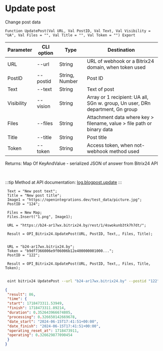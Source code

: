 ﻿---
sidebar_position: 2
---

# Update post
 Change post data



`Function UpdatePost(Val URL, Val PostID, Val Text, Val Visibility = "UA", Val Files = "", Val Title = "", Val Token = "") Export`

 | Parameter | CLI option | Type | Destination |
 |-|-|-|-|
 | URL | --url | String | URL of webhook or a Bitrix24 domain, when token used |
 | PostID | --postid | String, Number | Post ID |
 | Text | --text | String | Text of post |
 | Visibility | --vision | String | Array or 1 recipient: UA all, SGn w. group, Un user, DRn department, Gn group |
 | Files | --files | String | Attachment data where key > filename, value > file path or binary data |
 | Title | --title | String | Post title |
 | Token | --token | String | Access token, when not-webhook method used |

 
 Returns: Map Of KeyAndValue - serialized JSON of answer from Bitrix24 API

<br/>

:::tip
Method at API documentation: [log.blogpost.update](https://dev.1c-bitrix.ru/rest_help/log/log_blogpost_update.php.php)
:::
<br/>


```bsl title="Code example"
 Text = "New post text";
 Title = "New post title";
 Image1 = "https://openintegrations.dev/test_data/picture.jpg";
 PostID = "124";
 
 Files = New Map;
 Files.Insert("1.png", Image1);
 
 URL = "https://b24-ar17wx.bitrix24.by/rest/1/4swokunb3tk7h7dt/";
 
 Result = OPI_Bitrix24.UpdatePost(URL, PostID, Text,, Files, Title);
 
 
 URL = "b24-ar17wx.bitrix24.by";
 Token = "b9df7366006e9f06006b12e400000001000...";
 PostID = "122";
 
 Result = OPI_Bitrix24.UpdatePost(URL, PostID, Text,, Files, Title, Token);
```
	


```sh title="CLI command example"
 
 oint bitrix24 UpdatePost --url "b24-ar17wx.bitrix24.by" --postid "122" --text %text% --vision %vision% --files %files% --title %title% --token "b9df7366006e9f06006b12e400000001000..."

```

```json title="Result"
{
 "result": 86,
 "time": {
 "start": 1718473311.53949,
 "finish": 1718473311.89214,
 "duration": 0.352643966674805,
 "processing": 0.326650142669678,
 "date_start": "2024-06-15T17:41:51+00:00",
 "date_finish": "2024-06-15T17:41:51+00:00",
 "operating_reset_at": 1718473911,
 "operating": 0.326629877090454
 }
}
```
